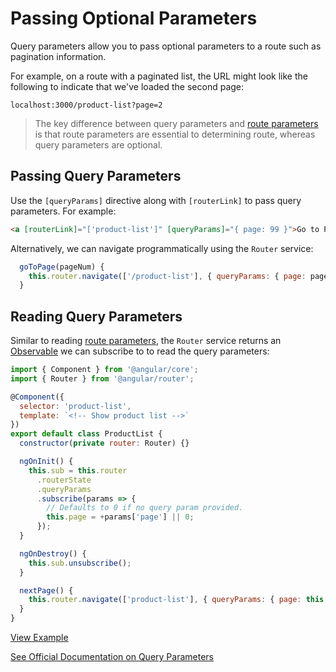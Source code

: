 # Passing Optional Parameters #

Query parameters allow you to pass optional parameters to a route such as pagination information.

For example, on a route with a paginated list, the URL might look like the following to indicate that we've loaded the second page:

`localhost:3000/product-list?page=2`

> The key difference between query parameters and [route parameters](/handout/routing/routeparams.md) is that route parameters are essential to determining route, whereas query parameters are optional.

## Passing Query Parameters ##

Use the `[queryParams]` directive along with `[routerLink]` to pass query parameters. For example:

```html
<a [routerLink]="['product-list']" [queryParams]="{ page: 99 }">Go to Page 99</a>
```

Alternatively, we can navigate programmatically using the `Router` service:

```javascript
  goToPage(pageNum) {
    this.router.navigate(['/product-list'], { queryParams: { page: pageNum } });
  }
```

## Reading Query Parameters ##

Similar to reading [route parameters](/handout/routing/routeparams.md), the `Router` service returns an [Observable](/handout/observables/README.md) we can subscribe to to read the query parameters:

```javascript
import { Component } from '@angular/core';
import { Router } from '@angular/router';

@Component({
  selector: 'product-list',
  template: `<!-- Show product list -->`
})
export default class ProductList {
  constructor(private router: Router) {}

  ngOnInit() {
    this.sub = this.router
      .routerState
      .queryParams
      .subscribe(params => {
        // Defaults to 0 if no query param provided.
        this.page = +params['page'] || 0;
      });
  }

  ngOnDestroy() {
    this.sub.unsubscribe();
  }

  nextPage() {
    this.router.navigate(['product-list'], { queryParams: { page: this.page + 1 } });
  }
}
```

[View Example](http://plnkr.co/edit/mfy711B4wgqGWzqcoS83?p=preview)

[See Official Documentation on Query Parameters](https://angular.io/docs/ts/latest/guide/router.html#!#query-parameters)
